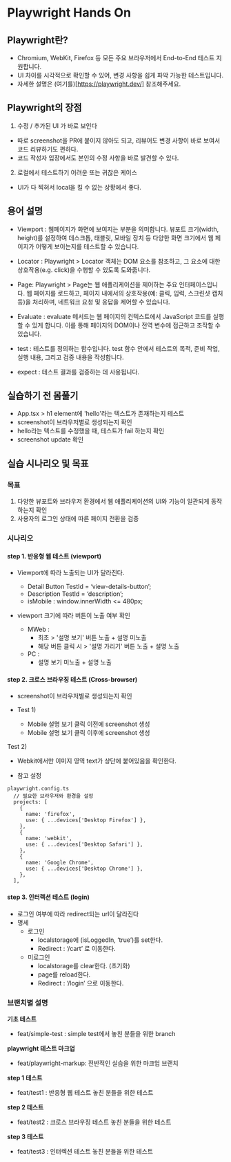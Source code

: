 # Playwright Hands On

## Playwright란?

- Chromium, WebKit, Firefox 등 모든 주요 브라우저에서 End-to-End 테스트 지원합니다.
- UI 차이를 시각적으로 확인할 수 있어, 변경 사항을 쉽게 파악 가능한 테스트입니다.
- 자세한 설명은 (여기를)[https://playwright.dev/] 참조해주세요.

## Playwright의 장점

1. 수정 / 추가된 UI 가 바로 보인다
- 따로 screenshot을 PR에 붙이지 않아도 되고, 리뷰어도 변경 사항이 바로 보여서 코드 리뷰하기도 편하다.
- 코드 작성자 입장에서도 본인의 수정 사항을 바로 발견할 수 있다.
2. 로컬에서 테스트하기 어려운 또는 귀찮은 케이스
- UI가 다 찍혀서 local을 킬 수 없는 상황에서 좋다.

## 용어 설명

- Viewport : 웹페이지가 화면에 보여지는 부분을 의미합니다. 뷰포트 크기(width, height)를 설정하여 데스크톱, 태블릿, 모바일 장치 등 다양한 화면 크기에서 웹 페이지가 어떻게 보이는지를 테스트할 수 있습니다.

- Locator : Playwright > Locator 객체는 DOM 요소를 참조하고, 그 요소에 대한 상호작용(e.g. click)을 수행할 수 있도록 도와줍니다.

- Page: Playwright > Page는 웹 애플리케이션을 제어하는 주요 인터페이스입니다. 웹 페이지를 로드하고, 페이지 내에서의 상호작용(예: 클릭, 입력, 스크린샷 캡처 등)을 처리하며, 네트워크 요청 및 응답을 제어할 수 있습니다.

- Evaluate : evaluate 메서드는 웹 페이지의 컨텍스트에서 JavaScript 코드를 실행할 수 있게 합니다. 이를 통해 페이지의 DOM이나 전역 변수에 접근하고 조작할 수 있습니다.

- test : 테스트를 정의하는 함수입니다. test 함수 안에서 테스트의 목적, 준비 작업, 실행 내용, 그리고 검증 내용을 작성합니다.

- expect : 테스트 결과를 검증하는 데 사용됩니다.

## 실습하기 전 몸풀기

- App.tsx > h1 element에 'hello'라는 텍스트가 존재하는지 테스트
- screenshot이 브라우저별로 생성되는지 확인
- hello라는 텍스트를 수정했을 때, 테스트가 fail 하는지 확인
- screenshot update 확인

## 실습 시나리오 및 목표

### 목표

1. 다양한 뷰포트와 브라우저 환경에서 웹 애플리케이션의 UI와 기능이 일관되게 동작하는지 확인
2. 사용자의 로그인 상태에 따른 페이지 전환을 검증

### 시나리오

#### step 1. 반응형 웹 테스트 (viewport)
- Viewport에 따라 노출되는 UI가 달라진다.
  - Detail Button TestId = ‘view-details-button’;
  - Description TestId = ‘description’;
  - isMobile : window.innerWidth <= 480px;

- viewport 크기에 따라 버튼이 노출 여부 확인
  - MWeb :
    - 최초 > '설명 보기' 버튼 노출 + 설명 미노출
    - 해당 버튼 클릭 시 > '설명 가리기' 버튼 노출 + 설명 노출
  - PC :
    - 설명 보기 미노출 + 설명 노출

#### step 2. 크로스 브라우징 테스트 (Cross-browser)

- screenshot이 브라우저별로 생성되는지 확인

- Test 1)
  - Mobile 설명 보기 클릭 이전에 screenshot 생성
  - Mobile 설명 보기 클릭 이후에 screenshot 생성

Test 2)
  - Webkit에서만 이미지 영역 text가 상단에 붙어있음을 확인한다.

- 참고 설정

```
playwright.config.ts
  // 필요한 브라우저와 환경을 설정
  projects: [
    {
      name: 'firefox',
      use: { ...devices['Desktop Firefox'] },
    },
    {
      name: 'webkit',
      use: { ...devices['Desktop Safari'] },
    },
    {
      name: 'Google Chrome',
      use: { ...devices['Desktop Chrome'] },
    },
  ],

```

#### step 3. 인터랙션 테스트 (login)

- 로그인 여부에 따라 redirect되는 url이 달라진다
- 명세
  - 로그인
    - localstorage에 (isLoggedIn, ‘true’)를 set한다.
    - Redirect : ‘/cart’ 로 이동한다.
  - 미로그인
    - localstorage를 clear한다. (초기화)
    - page를 reload한다.
    - Redirect : ‘/login’  으로 이동한다.

### 브랜치별 설명

**기초 테스트**

- feat/simple-test : simple test에서 놓친 분들을 위한 branch

**playwright 테스트 마크업**

- feat/playwright-markup: 전반적인 실습을 위한 마크업 브랜치

**step 1 테스트**

- feat/test1 : 반응형 웹 테스트 놓친 분들을 위한 테스트

**step 2 테스트**

- feat/test2 : 크로스 브라우징 테스트 놓친 분들을 위한 테스트

**step 3 테스트**

- feat/test3 : 인터렉션 테스트 놓친 분들을 위한 테스트

